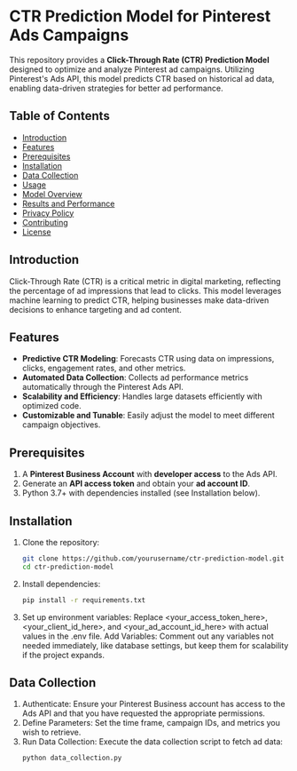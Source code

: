 # CTR Prediction Model for Pinterest Ads Campaigns

This repository provides a **Click-Through Rate (CTR) Prediction Model** designed to optimize and analyze Pinterest ad campaigns. Utilizing Pinterest's Ads API, this model predicts CTR based on historical ad data, enabling data-driven strategies for better ad performance.

## Table of Contents
- [Introduction](#introduction)
- [Features](#features)
- [Prerequisites](#prerequisites)
- [Installation](#installation)
- [Data Collection](#data-collection)
- [Usage](#usage)
- [Model Overview](#model-overview)
- [Results and Performance](#results-and-performance)
- [Privacy Policy](#privacy-policy)
- [Contributing](#contributing)
- [License](#license)

## Introduction
Click-Through Rate (CTR) is a critical metric in digital marketing, reflecting the percentage of ad impressions that lead to clicks. This model leverages machine learning to predict CTR, helping businesses make data-driven decisions to enhance targeting and ad content.

## Features
- **Predictive CTR Modeling**: Forecasts CTR using data on impressions, clicks, engagement rates, and other metrics.
- **Automated Data Collection**: Collects ad performance metrics automatically through the Pinterest Ads API.
- **Scalability and Efficiency**: Handles large datasets efficiently with optimized code.
- **Customizable and Tunable**: Easily adjust the model to meet different campaign objectives.

## Prerequisites
1. A **Pinterest Business Account** with **developer access** to the Ads API.
2. Generate an **API access token** and obtain your **ad account ID**.
3. Python 3.7+ with dependencies installed (see Installation below).

## Installation
1. Clone the repository:
   ```bash
   git clone https://github.com/yourusername/ctr-prediction-model.git
   cd ctr-prediction-model
2. Install dependencies:
   ```bash
   pip install -r requirements.txt
3. Set up environment variables:
   Replace <your_access_token_here>, <your_client_id_here>, and <your_ad_account_id_here> with actual values in the .env file.
   Add Variables: Comment out any variables not needed immediately, like database settings, but keep them for scalability if the project expands.

## Data Collection
1. Authenticate: Ensure your Pinterest Business account has access to the Ads API and that you have requested the appropriate permissions.
2. Define Parameters: Set the time frame, campaign IDs, and metrics you wish to retrieve.
3. Run Data Collection:
   Execute the data collection script to fetch ad data:
   ```bash
   python data_collection.py

   
